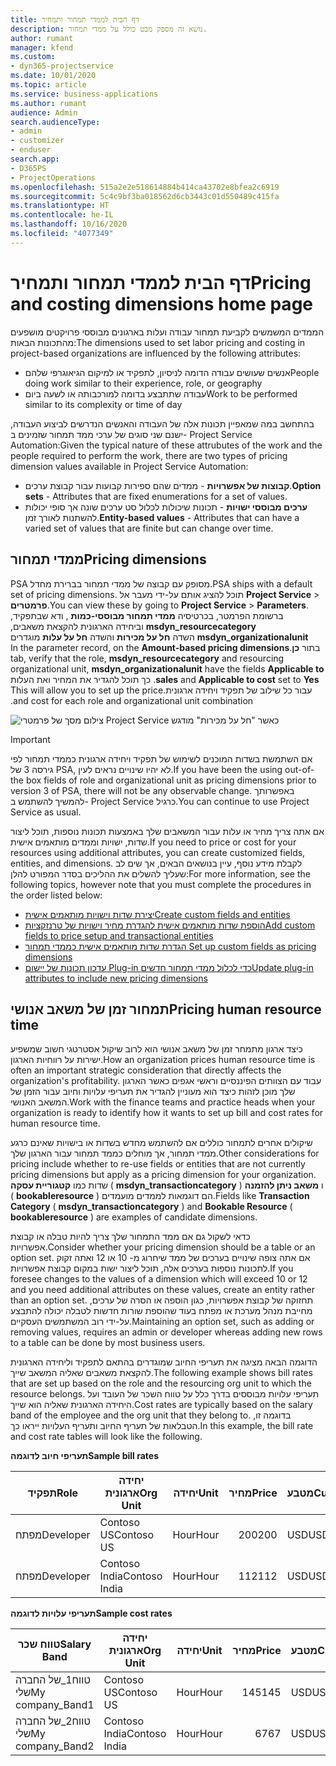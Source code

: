 ```yaml
---
title: דף הבית לממדי תמחור ותמחיר
description: נושא זה מספק מבט כולל על ממדי תמחור.
author: rumant
manager: kfend
ms.custom:
- dyn365-projectservice
ms.date: 10/01/2020
ms.topic: article
ms.service: business-applications
ms.author: rumant
audience: Admin
search.audienceType:
- admin
- customizer
- enduser
search.app:
- D365PS
- ProjectOperations
ms.openlocfilehash: 515a2e2e518614884b414ca43702e8bfea2c6919
ms.sourcegitcommit: 5c4c9bf3ba018562d6cb3443c01d550489c415fa
ms.translationtype: HT
ms.contentlocale: he-IL
ms.lasthandoff: 10/16/2020
ms.locfileid: "4077349"
---
```

# <a name="pricing-and-costing-dimensions-home-page"></a><span data-ttu-id="9f47f-103">דף הבית לממדי תמחור ותמחיר</span><span class="sxs-lookup"><span data-stu-id="9f47f-103">Pricing and costing dimensions home page</span></span>

<span data-ttu-id="9f47f-104">הממדים המשמשים לקביעת תמחור עבודה ועלות בארגונים מבוססי פרויקטים מושפעים מהתכונות הבאות:</span><span class="sxs-lookup"><span data-stu-id="9f47f-104">The dimensions used to set labor pricing and costing in project-based organizations are influenced by the following attributes:</span></span>

- <span data-ttu-id="9f47f-105">אנשים שעושים עבודה הדומה לניסיון, לתפקיד או למיקום הגיאוגרפי שלהם</span><span class="sxs-lookup"><span data-stu-id="9f47f-105">People doing work similar to their experience, role, or geography</span></span>
- <span data-ttu-id="9f47f-106">עבודה שתתבצע בדומה למורכבותה או לשעה ביום</span><span class="sxs-lookup"><span data-stu-id="9f47f-106">Work to be performed similar to its complexity or time of day</span></span>

<span data-ttu-id="9f47f-107">בהתחשב במה שמאפיין תכונות אלה של העבודה והאנשים הנדרשים לביצוע העבודה, ישנם שני סוגים של ערכי ממד תמחור שזמינים ב- Project Service Automation:</span><span class="sxs-lookup"><span data-stu-id="9f47f-107">Given the typical nature of these attrubutes of the work and the people required to perform the work, there are two types of pricing dimension values available in Project Service Automation:</span></span> 

- <span data-ttu-id="9f47f-108">**קבוצות של אפשרויות** - ממדים שהם ספירות קבועות עבור קבוצת ערכים.</span><span class="sxs-lookup"><span data-stu-id="9f47f-108">**Option sets** - Attributes that are fixed enumerations for a set of values.</span></span>
- <span data-ttu-id="9f47f-109">**ערכים מבוססי ישויות** - תכונות שיכולות לכלול סט ערכים שונה אך סופי יכולות להשתנות לאורך זמן.</span><span class="sxs-lookup"><span data-stu-id="9f47f-109">**Entity-based values** - Attributes that can have a varied set of values that are finite but can change over time.</span></span>

## <a name="pricing-dimensions"></a><span data-ttu-id="9f47f-110">ממדי תמחור</span><span class="sxs-lookup"><span data-stu-id="9f47f-110">Pricing dimensions</span></span>

<span data-ttu-id="9f47f-111">PSA מסופק עם קבוצה של ממדי תמחור בברירת מחדל.</span><span class="sxs-lookup"><span data-stu-id="9f47f-111">PSA ships with a default set of pricing dimensions.</span></span> <span data-ttu-id="9f47f-112">תוכל להציג אותם על-ידי מעבר אל **Project Service** > **פרמטרים**.</span><span class="sxs-lookup"><span data-stu-id="9f47f-112">You can view these by going to **Project Service** > **Parameters**.</span></span> <span data-ttu-id="9f47f-113">ברשומת הפרמטר, בכרטיסיה **‬‏‫ממדי תמחור מבוססי-כמות** , ודא שבתפקיד, **msdyn_resourcecategory** וביחידה הארגונית להקצאת משאבים, **msdyn_organizationalunit** השדה **‏‫חל על מכירות‬** והשדה **‏‫חל על עלות‬** מוגדרים בתור **כן**.</span><span class="sxs-lookup"><span data-stu-id="9f47f-113">In the parameter record, on the **Amount-based pricing dimensions** tab, verify that the role, **msdyn_resourcecategory** and resourcing organizational unit, **msdyn_organizationalunit** have the fields **Applicable to sales** and **Applicable to cost** set to **Yes**.</span></span> <span data-ttu-id="9f47f-114">כך תוכל להגדיר את המחיר ואת העלות עבור כל שילוב של תפקיד ויחידה ארגונית.</span><span class="sxs-lookup"><span data-stu-id="9f47f-114">This will allow you to set up the price and cost for each role and organizational unit combination.</span></span>

![צילום מסך של פרמטרי Project Service כאשר "חל על מכירות" מודגש](media/PS-OOB-parameters.png)

> [!IMPORTANT]
> <span data-ttu-id="9f47f-116">אם השתמשת בשדות המוכנים לשימוש של תפקיד ויחידה ארגונית כממדי תמחור לפי גירסה 3 של PSA, לא יהיו שינויים נראים לעין.</span><span class="sxs-lookup"><span data-stu-id="9f47f-116">If you have been the using out-of-the box fields of role and organizational unit as pricing dimensions prior to version 3 of PSA, there will not be any observable change.</span></span> <span data-ttu-id="9f47f-117">באפשרותך להמשיך להשתמש ב- Project Service כרגיל.</span><span class="sxs-lookup"><span data-stu-id="9f47f-117">You can continue to use Project Service as usual.</span></span> 

<span data-ttu-id="9f47f-118">אם אתה צריך מחיר או עלות עבור המשאבים שלך באמצעות תכונות נוספות, תוכל ליצור שדות, ישויות וממדים מותאמים אישית.</span><span class="sxs-lookup"><span data-stu-id="9f47f-118">If you need to price or cost for your resources using additional attributes, you can create customized fields, entities, and dimensions.</span></span> <span data-ttu-id="9f47f-119">לקבלת מידע נוסף, עיין בנושאים הבאים, אך שים לב שעליך להשלים את ההליכים בסדר המפורט להלן:</span><span class="sxs-lookup"><span data-stu-id="9f47f-119">For more information, see the following topics, however note that you must complete the procedures in the order listed below:</span></span>

- [<span data-ttu-id="9f47f-120">יצירת שדות וישויות מותאמים אישית</span><span class="sxs-lookup"><span data-stu-id="9f47f-120">Create custom fields and entities</span></span>](create-custom-fields-entities.md)
- [<span data-ttu-id="9f47f-121">הוספת שדות מותאמים אישית להגדרת מחיר וישויות של טרנזקציות</span><span class="sxs-lookup"><span data-stu-id="9f47f-121">Add custom fields to price setup and transactional entities</span></span>](field-references.md)
- [<span data-ttu-id="9f47f-122">הגדרת שדות מותאמים אישית כממדי תמחור </span><span class="sxs-lookup"><span data-stu-id="9f47f-122">Set up custom fields as pricing dimensions</span></span>](set-up-pricing-dimensions.md)
- [<span data-ttu-id="9f47f-123">עדכון תכונות של יישום Plug-in כדי לכלול ממדי תמחור חדשים</span><span class="sxs-lookup"><span data-stu-id="9f47f-123">Update plug-in attributes to include new pricing dimensions</span></span>](update-plug-in-attributes.md)

## <a name="pricing-human-resource-time"></a><span data-ttu-id="9f47f-124">תמחור זמן של משאב אנושי</span><span class="sxs-lookup"><span data-stu-id="9f47f-124">Pricing human resource time</span></span>
<span data-ttu-id="9f47f-125">כיצד ארגון מתמחר זמן של משאב אנושי הוא לרוב שיקול אסטרטגי חשוב שמשפיע ישירות על רווחיות הארגון.</span><span class="sxs-lookup"><span data-stu-id="9f47f-125">How an organization prices human resource time is often an important strategic consideration that directly affects the organization's profitability.</span></span> <span data-ttu-id="9f47f-126">עבוד עם הצוותים הפיננסיים וראשי אגפים כאשר הארגון שלך מוכן לזהות כיצד הוא מעוניין להגדיר את תעריפי עלויות וחיוב עבור הזמן של המשאב האנושי.</span><span class="sxs-lookup"><span data-stu-id="9f47f-126">Work with the finance teams and practice heads when your organization is ready to identify how it wants to set up bill and cost rates for human resource time.</span></span>

<span data-ttu-id="9f47f-127">שיקולים אחרים לתמחור כוללים אם להשתמש מחדש בשדות או בישויות שאינם כרגע ממדי תמחור, אך מוחלים כממד תמחור עבור הארגון שלך.</span><span class="sxs-lookup"><span data-stu-id="9f47f-127">Other considerations for pricing include whether to re-use fields or entities that are not currently pricing dimensions but apply as a pricing dimension for your organization.</span></span> <span data-ttu-id="9f47f-128">שדות כמו **קטגוריית עסקה** ( **msdyn_transactioncategory** ) ו **משאב ניתן להזמנה** ( **bookableresource** ) הם דוגמאות לממדים מועמדים.</span><span class="sxs-lookup"><span data-stu-id="9f47f-128">Fields like **Transaction Category** ( **msdyn_transactioncategory** ) and **Bookable Resource** ( **bookableresource** ) are examples of candidate dimensions.</span></span> 

<span data-ttu-id="9f47f-129">כדאי לשקול גם אם ממד התמחור שלך צריך להיות טבלה או קבוצת אפשרויות.</span><span class="sxs-lookup"><span data-stu-id="9f47f-129">Consider whether your pricing dimension should be a table or an option set.</span></span> <span data-ttu-id="9f47f-130">אם אתה צופה שינויים בערכים של ממד שיחרוג מ- 10 או 12 ואתה זקוק לתכונות נוספות בערכים אלה, תוכל ליצור ישות במקום קבוצת אפשרויות.</span><span class="sxs-lookup"><span data-stu-id="9f47f-130">If you foresee changes to the values of a dimension which will exceed 10 or 12 and you need additional attributes on these values, create an entity rather than an option set.</span></span> <span data-ttu-id="9f47f-131">תחזוקה של קבוצת אפשרויות, כגון הוספה או הסרה של ערכים, מחייבת מנהל מערכת או מפתח בעוד שהוספת שורות חדשות לטבלה יכולה להתבצע על-ידי רוב המשתמשים העסקיים.</span><span class="sxs-lookup"><span data-stu-id="9f47f-131">Maintaining an option set, such as adding or removing values, requires an admin or developer whereas adding new rows to a table can be done by most business users.</span></span>

<span data-ttu-id="9f47f-132">הדוגמה הבאה מציגה את תעריפי החיוב שמוגדרים בהתאם לתפקיד וליחידה הארגונית להקצאת משאבים שאליה המשאב שייך.</span><span class="sxs-lookup"><span data-stu-id="9f47f-132">The following example shows bill rates that are set up based on the role and the resourcing org unit to which the resource belongs.</span></span> <span data-ttu-id="9f47f-133">תעריפי עלויות מבוססים בדרך כלל על טווח השכר של העובד ועל היחידה הארגונית שאליה הוא שייך.</span><span class="sxs-lookup"><span data-stu-id="9f47f-133">Cost rates are typically based on the salary band of the employee and the org unit that they belong to.</span></span> <span data-ttu-id="9f47f-134">בדוגמה זו, הטבלאות של תעריף החיוב ותעריף העלויות ייראו כך.</span><span class="sxs-lookup"><span data-stu-id="9f47f-134">In this example, the bill rate and cost rate tables will look like the following.</span></span>

<span data-ttu-id="9f47f-135">**תעריפי חיוב לדוגמה**</span><span class="sxs-lookup"><span data-stu-id="9f47f-135">**Sample bill rates**</span></span>

| <span data-ttu-id="9f47f-136">תפקיד</span><span class="sxs-lookup"><span data-stu-id="9f47f-136">Role</span></span>        | <span data-ttu-id="9f47f-137">יחידה ארגונית</span><span class="sxs-lookup"><span data-stu-id="9f47f-137">Org Unit</span></span>    |<span data-ttu-id="9f47f-138">יחידה</span><span class="sxs-lookup"><span data-stu-id="9f47f-138">Unit</span></span>      |<span data-ttu-id="9f47f-139">מחיר</span><span class="sxs-lookup"><span data-stu-id="9f47f-139">Price</span></span>      |<span data-ttu-id="9f47f-140">מטבע</span><span class="sxs-lookup"><span data-stu-id="9f47f-140">Currency</span></span>  |
| ------------|-------------|----------|----------:|----------|
| <span data-ttu-id="9f47f-141">מפתח</span><span class="sxs-lookup"><span data-stu-id="9f47f-141">Developer</span></span>   | <span data-ttu-id="9f47f-142">Contoso US</span><span class="sxs-lookup"><span data-stu-id="9f47f-142">Contoso US</span></span>  |<span data-ttu-id="9f47f-143">Hour</span><span class="sxs-lookup"><span data-stu-id="9f47f-143">Hour</span></span> | <span data-ttu-id="9f47f-144">200</span><span class="sxs-lookup"><span data-stu-id="9f47f-144">200</span></span>|<span data-ttu-id="9f47f-145">USD</span><span class="sxs-lookup"><span data-stu-id="9f47f-145">USD</span></span>     |
| <span data-ttu-id="9f47f-146">מפתח</span><span class="sxs-lookup"><span data-stu-id="9f47f-146">Developer</span></span>   | <span data-ttu-id="9f47f-147">Contoso India</span><span class="sxs-lookup"><span data-stu-id="9f47f-147">Contoso India</span></span> |<span data-ttu-id="9f47f-148">Hour</span><span class="sxs-lookup"><span data-stu-id="9f47f-148">Hour</span></span>|   <span data-ttu-id="9f47f-149">112</span><span class="sxs-lookup"><span data-stu-id="9f47f-149">112</span></span>|<span data-ttu-id="9f47f-150">USD</span><span class="sxs-lookup"><span data-stu-id="9f47f-150">USD</span></span>     |


<span data-ttu-id="9f47f-151">**תעריפי עלויות לדוגמה**</span><span class="sxs-lookup"><span data-stu-id="9f47f-151">**Sample cost rates**</span></span>

| <span data-ttu-id="9f47f-152">טווח שכר</span><span class="sxs-lookup"><span data-stu-id="9f47f-152">Salary Band</span></span>     | <span data-ttu-id="9f47f-153">יחידה ארגונית</span><span class="sxs-lookup"><span data-stu-id="9f47f-153">Org Unit</span></span>    |<span data-ttu-id="9f47f-154">יחידה</span><span class="sxs-lookup"><span data-stu-id="9f47f-154">Unit</span></span>      |<span data-ttu-id="9f47f-155">מחיר</span><span class="sxs-lookup"><span data-stu-id="9f47f-155">Price</span></span>      |<span data-ttu-id="9f47f-156">מטבע</span><span class="sxs-lookup"><span data-stu-id="9f47f-156">Currency</span></span>  |
| ----------------|-------------|----------|----------:|----------|
| <span data-ttu-id="9f47f-157">טווח1_של החברה שלי</span><span class="sxs-lookup"><span data-stu-id="9f47f-157">My company_Band1</span></span> | <span data-ttu-id="9f47f-158">Contoso US</span><span class="sxs-lookup"><span data-stu-id="9f47f-158">Contoso US</span></span>  |<span data-ttu-id="9f47f-159">Hour</span><span class="sxs-lookup"><span data-stu-id="9f47f-159">Hour</span></span> | <span data-ttu-id="9f47f-160">145</span><span class="sxs-lookup"><span data-stu-id="9f47f-160">145</span></span>|<span data-ttu-id="9f47f-161">USD</span><span class="sxs-lookup"><span data-stu-id="9f47f-161">USD</span></span>     |
| <span data-ttu-id="9f47f-162">טווח2_של החברה שלי</span><span class="sxs-lookup"><span data-stu-id="9f47f-162">My company_Band2</span></span> | <span data-ttu-id="9f47f-163">Contoso India</span><span class="sxs-lookup"><span data-stu-id="9f47f-163">Contoso India</span></span> |<span data-ttu-id="9f47f-164">Hour</span><span class="sxs-lookup"><span data-stu-id="9f47f-164">Hour</span></span>|   <span data-ttu-id="9f47f-165">67</span><span class="sxs-lookup"><span data-stu-id="9f47f-165">67</span></span>|<span data-ttu-id="9f47f-166">USD</span><span class="sxs-lookup"><span data-stu-id="9f47f-166">USD</span></span>     |
